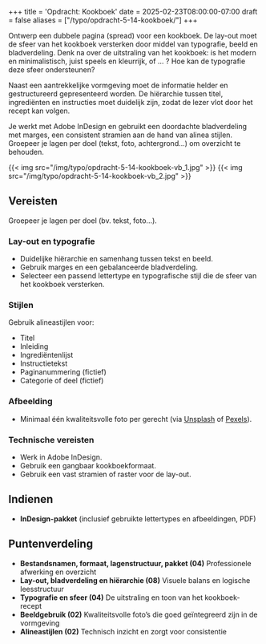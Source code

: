 +++
title = 'Opdracht: Kookboek'
date = 2025-02-23T08:00:00-07:00
draft = false
aliases = ["/typo/opdracht-5-14-kookboek/"]
+++

Ontwerp een dubbele pagina (spread) voor een kookboek. De lay-out moet de sfeer van het kookboek versterken door middel van typografie, beeld en bladverdeling. Denk na over de uitstraling van het kookboek: is het modern en minimalistisch, juist speels en kleurrijk, of ... ? Hoe kan de typografie deze sfeer ondersteunen?

Naast een aantrekkelijke vormgeving moet de informatie helder en gestructureerd gepresenteerd worden. De hiërarchie tussen titel, ingrediënten en instructies moet duidelijk zijn, zodat de lezer vlot door het recept kan volgen.

Je werkt met Adobe InDesign en gebruikt een doordachte bladverdeling met marges, een consistent stramien aan de hand van alinea stijlen. Groepeer je lagen per doel (tekst, foto, achtergrond…) om overzicht te behouden.

{{< img src="/img/typo/opdracht-5-14-kookboek-vb_1.jpg" >}}
{{< img src="/img/typo/opdracht-5-14-kookboek-vb_2.jpg" >}}

## Vereisten

Groepeer je lagen per doel (bv. tekst, foto...).

### Lay-out en typografie
- Duidelijke hiërarchie en samenhang tussen tekst en beeld.  
- Gebruik marges en een gebalanceerde bladverdeling.  
- Selecteer een passend lettertype en typografische stijl die de sfeer van het kookboek versterken.  

### Stijlen

Gebruik alineastijlen voor:
- Titel  
- Inleiding  
- Ingrediëntenlijst  
- Instructietekst  
- Paginanummering (fictief)
- Categorie of deel (fictief)

### Afbeelding
- Minimaal één kwaliteitsvolle foto per gerecht (via [Unsplash](https://unsplash.com/) of [Pexels](https://www.pexels.com/)).

### Technische vereisten

- Werk in Adobe InDesign.
- Gebruik een gangbaar kookboekformaat.
- Gebruik een vast stramien of raster voor de lay-out.

## Indienen

- **InDesign-pakket** (inclusief gebruikte lettertypes en afbeeldingen, PDF)

## Puntenverdeling

- **Bestandsnamen, formaat, lagenstructuur, pakket (04)** Professionele afwerking en overzicht
- **Lay-out, bladverdeling en hiërarchie (08)** Visuele balans en logische leesstructuur
- **Typografie en sfeer (04)** De uitstraling en toon van het kookboek-recept
- **Beeldgebruik (02)** Kwaliteitsvolle foto’s die goed geïntegreerd zijn in de vormgeving
- **Alineastijlen (02)** Technisch inzicht en zorgt voor consistentie